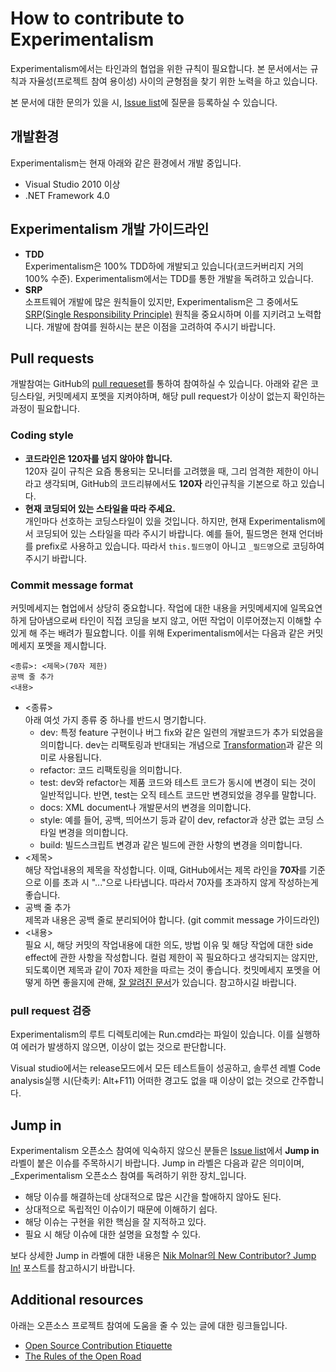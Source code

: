 How to contribute to Experimentalism
====================================
Experimentalism에서는 타인과의 협업을 위한 규칙이 필요합니다. 본 문서에서는 규칙과 자율성(프로젝트 참여 용이성) 사이의 균형점을 찾기 위한 노력을 하고 있습니다.

본 문서에 대한 문의가 있을 시, [Issue list](https://github.com/jwChung/Experimentalism/issues)에 질문을 등록하실 수 있습니다.

개발환경
-------
Experimentalism는 현재 아래와 같은 환경에서 개발 중입니다.

* Visual Studio 2010 이상
* .NET Framework 4.0

Experimentalism 개발 가이드라인
-----------------------------
* **TDD**  
  Experimentalism은 100% TDD하에 개발되고 있습니다(코드커버리지 거의 100% 수준). Experimentalism에서는 TDD를 통한 개발을 독려하고 있습니다.
* **SRP**  
  소프트웨어 개발에 많은 원칙들이 있지만, Experimentalism은 그 중에서도 [SRP(Single Responsibility Principle)](http://en.wikipedia.org/wiki/Single_responsibility_principle) 원칙을 중요시하며 이를 지키려고 노력합니다. 개발에 참여를 원하시는 분은 이점을 고려하여 주시기 바랍니다.

Pull requests
-------------
개발참여는 GitHub의 [pull requeset](https://github.com/jwChung/Experimentalism/pulls)를 통하여 참여하실 수 있습니다. 아래와 같은 코딩스타일, 커밋메세지 포멧을 지켜야하며, 해당 pull request가 이상이 없는지 확인하는 과정이 필요합니다.

### Coding style
* **코드라인은 120자를 넘지 않아야 합니다.**  
  120자 길이 규칙은 요즘 통용되는 모니터를 고려했을 때, 그리 엄격한 제한이 아니라고 생각되며, GitHub의 코드리뷰에서도 **120자** 라인규칙을 기본으로 하고 있습니다.
* **현재 코딩되어 있는 스타일을 따라 주세요.**  
  개인마다 선호하는 코딩스타일이 있을 것입니다. 하지만, 현재 Experimentalism에서 코딩되어 있는 스타일을 따라 주시기 바랍니다. 예를 들어, 필드명은 현재 언더바를 prefix로 사용하고 있습니다. 따라서 `this.필드명`이 아니고 `_필드명`으로 코딩하여 주시기 바랍니다.

### Commit message format
커밋메세지는 협업에서 상당히 중요합니다. 작업에 대한 내용을 커밋메세지에 일목요연하게 담아냄으로써 타인이 직접 코딩을 보지 않고, 어떤 작업이 이루어졌는지 이해할 수 있게 해 주는 배려가 필요합니다. 이를 위해 Experimentalism에서는 다음과 같은 커밋메세지 포멧을 제시합니다.

```
<종류>: <제목>(70자 제한)
공백 줄 추가
<내용>
```

* <종류>  
    아래 여섯 가지 종류 중 하나를 반드시 명기합니다.
    * dev: 특정 feature 구현이나 버그 fix와 같은 일련의 개발코드가 추가 되었음을 의미합니다. dev는 리팩토링과 반대되는 개념으로 [Transformation](http://blog.8thlight.com/uncle-bob/2013/05/27/TheTransformationPriorityPremise.html)과 같은 의미로 사용됩니다.
    * refactor: 코드 리팩토링을 의미합니다.
    * test: dev와 refactor는 제품 코드와 테스트 코드가 동시에 변경이 되는 것이 일반적입니다. 반면, test는 오직 테스트 코드만 변경되었을 경우를 말합니다.
    * docs: XML document나 개발문서의 변경을 의미합니다.
    * style: 예를 들어, 공백, 띄어쓰기 등과 같이 dev, refactor과 상관 없는 코딩 스타일 변경을 의미합니다.
    * build: 빌드스크립트 변경과 같은 빌드에 관한 사항의 변경을 의미합니다.
* <제목>  
    해당 작업내용의 제목을 작성합니다. 이때, GitHub에서는 제목 라인을 **70자**를 기준으로 이를 초과 시 "..."으로 나타냅니다. 따라서 70자를 초과하지 않게 작성하는게 좋습니다.
* 공백 줄 추가  
    제목과 내용은 공백 줄로 분리되어야 합니다. (git commit message 가이드라인)
* <내용>  
    필요 시, 해당 커밋의 작업내용에 대한 의도, 방법 이유 및 해당 작업에 대한 side effect에 관한 사항을 작성합니다.
    컬럼 제한이 꼭 필요하다고 생각되지는 않지만, 되도록이면 제목과 같이 70자 제한을 따르는 것이 좋습니다. 컷밋메세지 포멧을 어떻게 하면 좋을지에 관해, [잘 알려진 문서](http://tbaggery.com/2008/04/19/a-note-about-git-commit-messages.html)가 있습니다. 참고하시길 바랍니다.

### pull request 검증  
Experimentalism의 루트 디렉토리에는 Run.cmd라는 파일이 있습니다. 이를 실행하여 에러가 발생하지 않으면, 이상이 없는 것으로 판단합니다.

Visual studio에서는 release모드에서 모든 테스트들이 성공하고, 솔루션 레벨 Code analysis실행 시(단축키: Alt+F11) 어떠한 경고도 없을 때 이상이 없는 것으로 간주합니다.

Jump in
--------
Experimentalism 오픈소스 참여에 익숙하지 않으신 분들은 [Issue list](https://github.com/jwChung/Experimentalism/issues)에서 **Jump in** 라벨이 붙은 이슈를 주목하시기 바랍니다. Jump in 라벨은 다음과 같은 의미이며, _Experimentalism 오픈소스 참여를 독려하기 위한 장치_입니다.

* 해당 이슈를 해결하는데 상대적으로 많은 시간을 할애하지 않아도 된다.
* 상대적으로 독립적인 이슈이기 때문에 이해하기 쉽다.
* 해당 이슈는 구현을 위한 핵심을 잘 지적하고 있다.
* 필요 시 해당 이슈에 대한 설명을 요청할 수 있다.

보다 상세한 Jump in 라벨에 대한 내용은 [Nik Molnar의 New Contributor? Jump In!](http://nikcodes.com/2013/05/10/new-contributor-jump-in/) 포스트를 참고하시기 바랍니다.

Additional resources
--------------------
아래는 오픈소스 프로젝트 참여에 도움을 줄 수 있는 글에 대한 링크들입니다.

* [Open Source Contribution Etiquette](http://tirania.org/blog/archive/2010/Dec-31.html)
* [The Rules of the Open Road](http://blog.half-ogre.com/posts/software/rules-of-the-open-road)